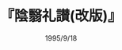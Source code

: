 ---
title: "『陰翳礼讃(改版)』"
description: "人はあの冷たく滑かなものを口中にふくむ時、あたかも室内の暗黒が一箇の甘い塊になって舌の先で融けるのを感じ、ほんとうはそう旨くない羊羹でも、味に異様な深みが添わるように思う。（本文より） －西洋との本質的な相違に眼を配り、かげや隈の内に日本的な美の本質を見る。"
date: 1995/9/18
shorttitle: ""
authors: ['']
publishDate: ""
ENTRYTYPE: "基礎演習テキスト100"
series:
- 早稲田大学必修基礎演習テキスト100(2020年度)
tags: 
- 
category: 
- 
# publisher: "Self-Published"
image: 
pinned : true
draft: false
hideToc: false
enableToc: true
enableTocContent: false
copyright: "All rights reserved"
---
